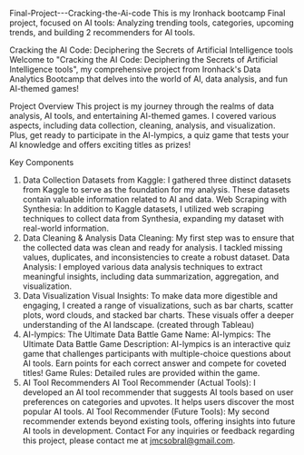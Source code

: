 Final-Project---Cracking-the-Ai-code
This is my Ironhack bootcamp Final project, focused on AI tools: Analyzing trending tools, categories, upcoming trends, and building 2 recommenders for AI tools.

Cracking the AI Code: Deciphering the Secrets of Artificial Intelligence tools
Welcome to "Cracking the AI Code: Deciphering the Secrets of Artificial Intelligence tools", my comprehensive project from Ironhack's Data Analytics Bootcamp that delves into the world of AI, data analysis, and fun AI-themed games!

Project Overview
This project is my journey through the realms of data analysis, AI tools, and entertaining AI-themed games. I covered various aspects, including data collection, cleaning, analysis, and visualization. Plus, get ready to participate in the AI-lympics, a quiz game that tests your AI knowledge and offers exciting titles as prizes!

Key Components
1. Data Collection
Datasets from Kaggle: I gathered three distinct datasets from Kaggle to serve as the foundation for my analysis. These datasets contain valuable information related to AI and data.
Web Scraping with Synthesia: In addition to Kaggle datasets, I utilized web scraping techniques to collect data from Synthesia, expanding my dataset with real-world information.
2. Data Cleaning & Analysis
Data Cleaning: My first step was to ensure that the collected data was clean and ready for analysis. I tackled missing values, duplicates, and inconsistencies to create a robust dataset.
Data Analysis: I employed various data analysis techniques to extract meaningful insights, including data summarization, aggregation, and visualization.
3. Data Visualization
Visual Insights: To make data more digestible and engaging, I created a range of visualizations, such as bar charts, scatter plots, word clouds, and stacked bar charts. These visuals offer a deeper understanding of the AI landscape. (created through Tableau)
4. AI-lympics: The Ultimate Data Battle
Game Name: AI-lympics: The Ultimate Data Battle
Game Description: AI-lympics is an interactive quiz game that challenges participants with multiple-choice questions about AI tools. Earn points for each correct answer and compete for coveted titles!
Game Rules: Detailed rules are provided within the game.
5. AI Tool Recommenders
AI Tool Recommender (Actual Tools): I developed an AI tool recommender that suggests AI tools based on user preferences on categories and upvotes. It helps users discover the most popular AI tools.
AI Tool Recommender (Future Tools): My second recommender extends beyond existing tools, offering insights into future AI tools in development.
Contact
For any inquiries or feedback regarding this project, please contact me at jmcsobral@gmail.com.





